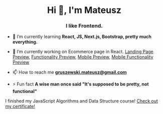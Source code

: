 
<h1 align="center">Hi 👋, I'm Mateusz</h1>
<h3 align="center">I like Frontend.</h3>

- 🌱 I’m currently learning **React, JS, Next.js, Bootstrap, pretty much everything.**

- 🔭 I’m currently working on Ecommerce page in React.
[Landing Page Preview](https://imgupload.pl/zdjecie/desktop-preview.21tBV), 
[Functionality Preview](https://imgupload.pl/zdjecie/2a7t5), 
[Mobile Preview](https://imgupload.pl/zdjecie/2auDJ), 
[Mobile Functionality Preview](https://imgupload.pl/zdjecie/mobile-design-basket-filled.2aXsO)

- 📫 How to reach me **gruszewski.mateusz@gmail.com**

- ⚡ Fun fact **A wise man once said "It's supposed to be pretty, not functional"**

I finished my JavaScript Algorithms and Data Structure course! [Check out my certificate!](https://freecodecamp.org/certification/fcca9309427-4bc9-4bf6-a549-ccd287bb8add/javascript-algorithms-and-data-structures)


